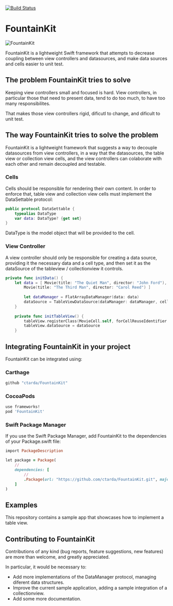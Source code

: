 [![Build Status](https://travis-ci.org/ctarda/FountainKit.svg?branch=master)](https://travis-ci.org/ctarda/FountainKit)

# FountainKit
![FountainKit](http://ctarda.com/wp-content/uploads/2016/03/FullSizeRender-2.jpg)

FountainKit is a lightweight Swift framework that attempts to decrease coupling between view controllers and datasources, and make data sources and cells easier to unit test.

## The problem FountainKit tries to solve
Keeping view controllers small and focused is hard. View controllers, in particular those that need to present data, tend to do too much, to have too many responsibilites.

That makes those view controllers rigid, dificutl to change, and dificult to unit test.

## The way FountainKit tries to solve the problem
FountainKit is a lightweight framework that suggests a way to decouple datasources from view controllers, in a way that the datasources, the table view or collection view cells, and the view controllers can colaborate with each other and remain decoupled and testable.

### Cells
Cells should be responsible for rendering their own content. In order to enforce that, table view and collection view cells must implement the DataSettable protocol:

```swift
public protocol DataSettable {
    typealias DataType
    var data: DataType? {get set}
}
```
DataType is the model object that will be provided to the cell.

### View Controller
A view controller should only be responsible for creating a data source, providing it the necessary data and a cell type, and then set it as the dataSource of the tableview / collectionview it controls.

```swift
private func initData() {
	let data = [ Movie(title: "The Quiet Man", director: "John Ford"),
		Movie(title: "The Third Man", director: "Carol Reed") ]
        
		let dataManager = FlatArrayDataManager(data: data)
		dataSource = TableViewDataSource(dataManager: dataManager, cellType: MovieCell.self)
    }
    
	private func initTableView() {
        tableView.registerClass(MovieCell.self, forCellReuseIdentifier: MovieCell.cellReuseIdentifier())
        tableView.dataSource = dataSource
    }
```

## Integrating FountainKit in your project
FountainKit can be integrated using:
### Carthage
```ruby
github "ctarda/FountainKit"
```
### CocoaPods
```ruby
use frameworks!
pod 'FountainKit'
```
### Swift Package Manager
If you use the Swift Package Manager, add FountainKit to the dependencies of your Package.swift file:

```ruby
import PackageDescription

let package = Package(
    //
    dependencies: [
        //
        .Package(url: "https://github.com/ctarda/FountainKit.git", majorVersion: 1, minor: 0)
    ]
)
```
## Examples
This repository contains a sample app that showcases how to implement a table view. 

## Contributing to FountainKit
Contributions of any kind (bug reports, feature suggestions, new features) are more than welcome, and greatly appreciated.

In particular, it would be necessary to:

- Add more implementations of the DataManager protocol, managing diferent data structures.
- Improve the current sample application, adding a sample integration of a collectionview.
- Add some more documentation.